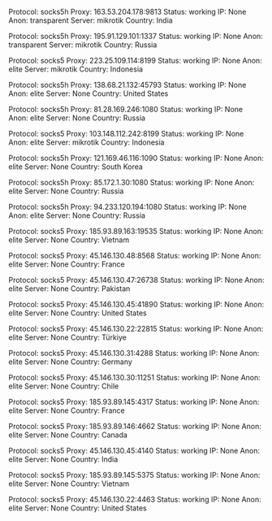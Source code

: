 Protocol: socks5h
Proxy: 163.53.204.178:9813
Status: working
IP: None
Anon: transparent
Server: mikrotik
Country: India

Protocol: socks5h
Proxy: 195.91.129.101:1337
Status: working
IP: None
Anon: transparent
Server: mikrotik
Country: Russia

Protocol: socks5
Proxy: 223.25.109.114:8199
Status: working
IP: None
Anon: elite
Server: mikrotik
Country: Indonesia

Protocol: socks5h
Proxy: 138.68.21.132:45793
Status: working
IP: None
Anon: elite
Server: None
Country: United States

Protocol: socks5h
Proxy: 81.28.169.246:1080
Status: working
IP: None
Anon: elite
Server: None
Country: Russia

Protocol: socks5
Proxy: 103.148.112.242:8199
Status: working
IP: None
Anon: elite
Server: mikrotik
Country: Indonesia

Protocol: socks5h
Proxy: 121.169.46.116:1090
Status: working
IP: None
Anon: elite
Server: None
Country: South Korea

Protocol: socks5h
Proxy: 85.172.1.30:1080
Status: working
IP: None
Anon: elite
Server: None
Country: Russia

Protocol: socks5h
Proxy: 94.233.120.194:1080
Status: working
IP: None
Anon: elite
Server: None
Country: Russia

Protocol: socks5
Proxy: 185.93.89.163:19535
Status: working
IP: None
Anon: elite
Server: None
Country: Vietnam

Protocol: socks5
Proxy: 45.146.130.48:8568
Status: working
IP: None
Anon: elite
Server: None
Country: France

Protocol: socks5
Proxy: 45.146.130.47:26738
Status: working
IP: None
Anon: elite
Server: None
Country: Pakistan

Protocol: socks5
Proxy: 45.146.130.45:41890
Status: working
IP: None
Anon: elite
Server: None
Country: United States

Protocol: socks5
Proxy: 45.146.130.22:22815
Status: working
IP: None
Anon: elite
Server: None
Country: Türkiye

Protocol: socks5
Proxy: 45.146.130.31:4288
Status: working
IP: None
Anon: elite
Server: None
Country: Germany

Protocol: socks5
Proxy: 45.146.130.30:11251
Status: working
IP: None
Anon: elite
Server: None
Country: Chile

Protocol: socks5
Proxy: 185.93.89.145:4317
Status: working
IP: None
Anon: elite
Server: None
Country: France

Protocol: socks5
Proxy: 185.93.89.146:4662
Status: working
IP: None
Anon: elite
Server: None
Country: Canada

Protocol: socks5
Proxy: 45.146.130.45:4140
Status: working
IP: None
Anon: elite
Server: None
Country: India

Protocol: socks5
Proxy: 185.93.89.145:5375
Status: working
IP: None
Anon: elite
Server: None
Country: Vietnam

Protocol: socks5
Proxy: 45.146.130.22:4463
Status: working
IP: None
Anon: elite
Server: None
Country: United States

